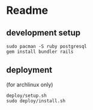 # Readme

## development setup
```
sudo pacman -S ruby postgresql
gem install bundler rails
```

## deployment
(for archlinux only)

```
deploy/setup.sh
sudo deploy/install.sh
```
